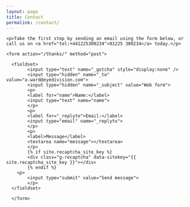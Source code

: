 ```yaml
---
layout: page
title: Contact
permalink: /contact/
---
```


<section class="container content-section contact-section">

    <p>Take the first step by sending an email using the form below, or call us on <a href="tel:+441225300234">01225 300234</a> today.</p>

    <form action="/thanks/" method="post">

      <fieldset>
            <input type="text" name="_gotcha" style="display:none" />
            <input type="hidden" name="_to" value="a.ward@eyedivision.com">
            <input type="hidden" name="_subject" value="Web form">
            <p>
            <label for="name">Name:</label>
            <input type="text" name="name">
            </p>
            <p>
            <label for="_replyto">Email:</label>
            <input type="email" name="_replyto">
            </p>
            <p>
            <label>Message</label>
            <textarea name="message"></textarea>
            </p>
            {% if site.recaptcha_site_key %}
            <div class="g-recaptcha" data-sitekey="{{ site.recaptcha_site_key }}"></div>
            {% endif %}
        <p>
            <input type="submit" value="Send message">
            </p>
      </fieldset>

      </form>

  </section>
